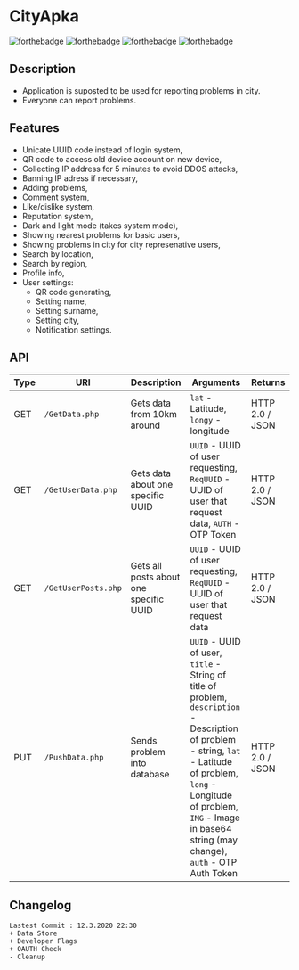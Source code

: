 # CityApka

[![forthebadge](https://forthebadge.com/images/badges/built-for-android.svg)](https://forthebadge.com) [![forthebadge](https://forthebadge.com/images/badges/ctrl-c-ctrl-v.svg)](https://forthebadge.com) [![forthebadge](https://forthebadge.com/images/badges/it-works-why.svg)](https://forthebadge.com) [![forthebadge](https://forthebadge.com/images/badges/made-with-c-sharp.svg)](https://forthebadge.com) 

## Description
* Application is suposted to be used for reporting problems in city.
* Everyone can report problems.

## Features
* Unicate UUID code instead of login system,
* QR code to access old device account on new device,
* Collecting IP address for 5 minutes to avoid DDOS attacks,
* Banning IP adress if necessary,
* Adding problems,
* Comment system,
* Like/dislike system,
* Reputation system,
* Dark and light mode (takes system mode),
* Showing nearest problems for basic users,
* Showing problems in city for city represenative users,
* Search by location,
* Search by region,
* Profile info,
* User settings:
   * QR code generating,
   * Setting name,
   * Setting surname,
   * Setting city,
   * Notification settings.

## API
|Type|URI|Description|Arguments|Returns|
|--|--|--|--|--|
|GET|`/GetData.php`|Gets data from 10km around|`lat` - Latitude, `longy` - longitude|HTTP 2.0 / JSON|
|GET|`/GetUserData.php`|Gets data about one specific UUID|`UUID` - UUID of user requesting, `ReqUUID` - UUID of user that request data, `AUTH` - OTP Token|HTTP 2.0 / JSON |
|GET|`/GetUserPosts.php`|Gets all posts about one specific UUID|`UUID` - UUID of user requesting, `ReqUUID` - UUID of user that request data|HTTP 2.0 / JSON|
|PUT|`/PushData.php`|Sends problem into database|`UUID` - UUID of user, `title` - String of title of problem, `description` - Description of problem - string, `lat` - Latitude of problem, `long` - Longitude of problem, `IMG` - Image in base64 string (may change), `auth` - OTP Auth Token |HTTP 2.0 / JSON|

## Changelog
```
Lastest Commit : 12.3.2020 22:30
+ Data Store
+ Developer Flags
+ OAUTH Check
- Cleanup
```
